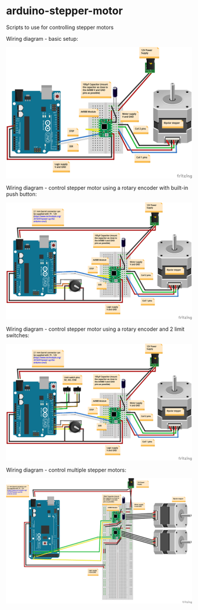 # arduino-stepper-motor
Scripts to use for controlling stepper motors

Wiring diagram - basic setup:

<img src="arduino_stepper_A4988_bb.png" width="800">

Wiring diagram - control stepper motor using a rotary encoder with built-in push button:

<img src="arduino_stepper_A4988_encoder_control_bb.png" width="800">

Wiring diagram - control stepper motor using a rotary encoder and 2 limit switches:

<img src="arduino_stepper_A4988_encoder_switches_bb.png" width="800">

Wiring diagram - control multiple stepper motors:

<img src="arduino_multiple_steppers_bb.png" width="800">

